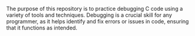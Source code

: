 The purpose of this repository is to practice debugging C code using a variety of tools and techniques. Debugging is a crucial skill for any programmer, as it helps identify and fix errors or issues in code, ensuring that it functions as intended.
